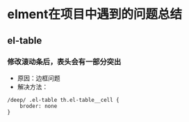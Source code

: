 # elment在项目中遇到的问题总结

## el-table

### 修改滚动条后，表头会有一部分突出

- 原因：边框问题
- 解决方法：

```less
/deep/ .el-table th.el-table__cell {
    broder: none
}
```
